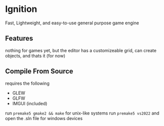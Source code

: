 # Ignition
Fast, Lightweight, and easy-to-use general purpose game engine

## Features
nothing for games yet, but the editor has a customizeable grid, can create objects, and thats it (for now)

## Compile From Source
requires the following
- GLEW
- GLFW
- IMGUI (included)

run `premake5 gmake2 && make` for unix-like systems
run `premake5 vs2022` and open the .sln file for windows devices
